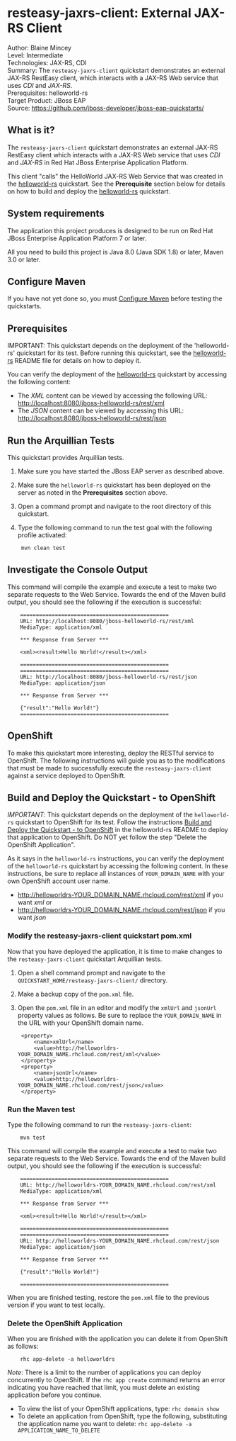 resteasy-jaxrs-client: External JAX-RS Client
======================
Author: Blaine Mincey  
Level: Intermediate  
Technologies: JAX-RS, CDI  
Summary: The `resteasy-jaxrs-client` quickstart demonstrates an external JAX-RS RestEasy client, which interacts with a JAX-RS Web service that uses *CDI* and *JAX-RS*.  
Prerequisites: helloworld-rs  
Target Product: JBoss EAP  
Source: <https://github.com/jboss-developer/jboss-eap-quickstarts/>  

What is it?
-----------

The `resteasy-jaxrs-client` quickstart demonstrates an external JAX-RS RestEasy client which interacts with a JAX-RS Web service that uses *CDI* and *JAX-RS* 
in Red Hat JBoss Enterprise Application Platform.

This client "calls" the HelloWorld JAX-RS Web Service that was created in the [helloworld-rs](../helloworld-rs/README.md) quickstart. See the **Prerequisite** section below for details on how to build and deploy the [helloworld-rs](../helloworld-rs/README.md) quickstart.


System requirements
-------------------

The application this project produces is designed to be run on Red Hat JBoss Enterprise Application Platform 7 or later. 

All you need to build this project is Java 8.0 (Java SDK 1.8) or later, Maven 3.0 or later.

 
Configure Maven
---------------

If you have not yet done so, you must [Configure Maven](https://github.com/jboss-developer/jboss-developer-shared-resources/blob/master/guides/CONFIGURE_MAVEN.md#configure-maven-to-build-and-deploy-the-quickstarts) before testing the quickstarts.


Prerequisites
-----------

IMPORTANT: This quickstart depends on the deployment of the 'helloworld-rs' quickstart for its test. Before running this quickstart, see the [helloworld-rs](../helloworld-rs/README.md)  README file for details on how to deploy it.

You can verify the deployment of the [helloworld-rs](../helloworld-rs/README.md) quickstart by accessing the following content:

* The *XML* content can be viewed by accessing the following URL: <http://localhost:8080/jboss-helloworld-rs/rest/xml> 
* The *JSON* content can be viewed by accessing this URL: <http://localhost:8080/jboss-helloworld-rs/rest/json>



Run the Arquillian Tests 
-------------------------

This quickstart provides Arquillian tests. 

1. Make sure you have started the JBoss EAP server as described above.
2. Make sure the `helloworld-rs` quickstart has been deployed on the server as noted in the **Prerequisites** section above.
3. Open a command prompt and navigate to the root directory of this quickstart.
4. Type the following command to run the test goal with the following profile activated:

        mvn clean test 


Investigate the Console Output
----------------------------

This command will compile the example and execute a test to make two separate requests to the Web Service.  Towards the end of the Maven build output, you 
should see the following if the execution is successful:

        ===============================================
        URL: http://localhost:8080/jboss-helloworld-rs/rest/xml
        MediaType: application/xml

        *** Response from Server ***

        <xml><result>Hello World!</result></xml>
    
        ===============================================
        ===============================================
        URL: http://localhost:8080/jboss-helloworld-rs/rest/json
        MediaType: application/json

        *** Response from Server ***

        {"result":"Hello World!"}
        ===============================================


OpenShift
---------

To make this quickstart more interesting, deploy the RESTful service to OpenShift.  The following instructions will guide you as to the modifications that must be made to successfully execute the `resteasy-jaxrs-client` against a service deployed to OpenShift.


Build and Deploy the Quickstart - to OpenShift
-------------------------

_IMPORTANT_: This quickstart depends on the deployment of the `helloworld-rs` quickstart to OpenShift for its test. Follow the instructions [Build and Deploy the Quickstart - to OpenShift](../helloworld-rs/README.md#build-and-deploy-the-quickstart-to-openshift) in the helloworld-rs README to deploy that application to OpenShift. Do NOT yet follow the step "Delete the OpenShift Application".

As it says in the `helloworld-rs` instructions, you can verify the deployment of the `helloworld-rs` quickstart by accessing the following content. In these instructions, be sure to replace all instances of `YOUR_DOMAIN_NAME` with your own OpenShift account user name.

* <http://helloworldrs-YOUR_DOMAIN_NAME.rhcloud.com/rest/xml> if you want *xml* or
* <http://helloworldrs-YOUR_DOMAIN_NAME.rhcloud.com/rest/json> if you want *json*


### Modify the resteasy-jaxrs-client quickstart pom.xml

Now that you have deployed the application, it is time to make changes to the `resteasy-jaxrs-client` quickstart Arquillian tests. 

1. Open a shell command prompt and navigate to the `QUICKSTART_HOME/resteasy-jaxrs-client/` directory.
2. Make a backup copy of the `pom.xml` file.
3. Open the `pom.xml` file in an editor and modify the `xmlUrl` and `jsonUrl` property values as follows. Be sure to replace the `YOUR_DOMAIN_NAME` in the URL with your OpenShift domain name.

        <property>
            <name>xmlUrl</name>
            <value>http://helloworldrs-YOUR_DOMAIN_NAME.rhcloud.com/rest/xml</value>
        </property>
        <property>
            <name>jsonUrl</name>
            <value>http://helloworldrs-YOUR_DOMAIN_NAME.rhcloud.com/rest/json</value>
        </property>


### Run the Maven test

Type the following command to run the `resteasy-jaxrs-client`:

        mvn test

This command will compile the example and execute a test to make two separate requests to the Web Service.  Towards the end of the Maven build output, you should see the following if the execution is successful:

        ===============================================
        URL: http://helloworldrs-YOUR_DOMAIN_NAME.rhcloud.com/rest/xml
        MediaType: application/xml

        *** Response from Server ***

        <xml><result>Hello World!</result></xml>

        ===============================================
        ===============================================
        URL: http://helloworldrs-YOUR_DOMAIN_NAME.rhcloud.com/rest/json
        MediaType: application/json

        *** Response from Server ***

        {"result":"Hello World!"}

        ===============================================

When you are finished testing, restore the `pom.xml` file to the previous version if you want to test locally.

### Delete the OpenShift Application

When you are finished with the application you can delete it from OpenShift as follows:

        rhc app-delete -a helloworldrs

_Note_: There is a limit to the number of applications you can deploy concurrently to OpenShift. If the `rhc app create` command returns an error indicating you have reached that limit, you must delete an existing application before you continue. 

* To view the list of your OpenShift applications, type: `rhc domain show`
* To delete an application from OpenShift, type the following, substituting the application name you want to delete: `rhc app-delete -a APPLICATION_NAME_TO_DELETE`

